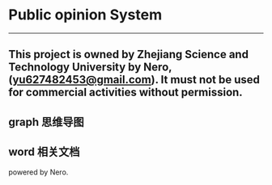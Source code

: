 # Public opinion System

***
This project is owned by Zhejiang Science and Technology University by Nero, (yu627482453@gmail.com). It must not be used for commercial activities without permission.
---

## graph 思维导图
## word 相关文档

powered by Nero.
